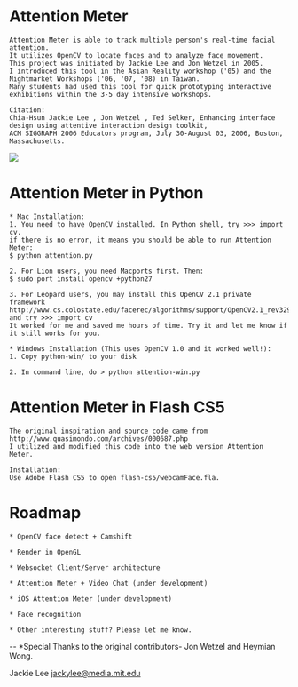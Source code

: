 Attention Meter
===============

	Attention Meter is able to track multiple person's real-time facial attention.
	It utilizes OpenCV to locate faces and to analyze face movement. 
	This project was initiated by Jackie Lee and Jon Wetzel in 2005.
	I introduced this tool in the Asian Reality workshop ('05) and the Nightmarket Workshops ('06, '07, '08) in Taiwan.
	Many students had used this tool for quick prototyping interactive exhibitions within the 3-5 day intensive workshops.
	
	Citation:
	Chia-Hsun Jackie Lee , Jon Wetzel , Ted Selker, Enhancing interface design using attentive interaction design toolkit, 
	ACM SIGGRAPH 2006 Educators program, July 30-August 03, 2006, Boston, Massachusetts. 

[![](https://github.com/jackylee0424/Attention-Meter/raw/master/attention.jpg)](https://github.com/jackylee0424/Attention-Meter/raw/master/attention.jpg)

Attention Meter in Python
===============

	* Mac Installation:
	1. You need to have OpenCV installed. In Python shell, try >>> import cv.
	if there is no error, it means you should be able to run Attention Meter: 
	$ python attention.py
	
	2. For Lion users, you need Macports first. Then:
    $ sudo port install opencv +python27

	3. For Leopard users, you may install this OpenCV 2.1 private framework 
	http://www.cs.colostate.edu/facerec/algorithms/support/OpenCV2.1_rev3291_MacOS10.6.pkg
	and try >>> import cv 
	It worked for me and saved me hours of time. Try it and let me know if 	it still works for you. 

	* Windows Installation (This uses OpenCV 1.0 and it worked well!):
	1. Copy python-win/ to your disk

	2. In command line, do > python attention-win.py


Attention Meter in Flash CS5
===============
	The original inspiration and source code came from http://www.quasimondo.com/archives/000687.php
	I utilized and modified this code into the web version Attention Meter. 
	
	Installation:
	Use Adobe Flash CS5 to open flash-cs5/webcamFace.fla.

Roadmap
===============
	* OpenCV face detect + Camshift
    
	* Render in OpenGL
    
	* Websocket Client/Server architecture
    
	* Attention Meter + Video Chat (under development)
	
	* iOS Attention Meter (under development)
	
	* Face recognition
	
	* Other interesting stuff? Please let me know.

--
*Special Thanks to the original contributors- Jon Wetzel and Heymian Wong.

Jackie Lee
jackylee@media.mit.edu

